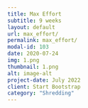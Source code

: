 ```yaml
---
title: Max Effort
subtitle: 9 weeks
layout: default
url: max_effort/
permalink: max_effort/
modal-id: 103
date: 2020-07-24
img: 1.png
thumbnail: 1.png
alt: image-alt
project-date: July 2022
client: Start Bootstrap
category: "Shredding"
---
```

